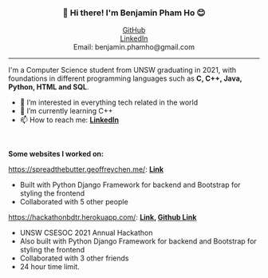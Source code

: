 
<h3 align="center">👋 Hi there! I'm Benjamin Pham Ho 😊</h3>
<p align="center">
  <a href="https://github.com/bphamho">GitHub</a>
  <br>
  <a href="https://www.linkedin.com/in/benjamin-pham-ho">LinkedIn</a>
  <br>
  <a>Email: benjamin.phamho@gmail.com </a>
</p>

---
I'm a Computer Science student from UNSW graduating in 2021, with foundations in different programming languages such as **C, C++, Java, Python, HTML and SQL**.

- 👀 I’m interested in everything tech related in the world
- 🌱 I’m currently learning C++
- 📫 How to reach me:
**[LinkedIn](https://www.linkedin.com/in/benjamin-pham-ho)**
<br>

**Some websites I worked on:**

https://spreadthebutter.geoffreychen.me/: **[Link](https://spreadthebutter.geoffreychen.me/)**
- Built with Python Django Framework for backend and Bootstrap for styling the frontend
- Collaborated with 5 other people

https://hackathonbdtr.herokuapp.com/: **[Link](https://hackathonbdtr.herokuapp.com/), [Github Link](https://github.com/bphamho/hackathon-bdtr/)**
- UNSW CSESOC 2021 Annual Hackathon
- Also built with Python Django Framework for backend and Bootstrap for styling the frontend
- Collaborated with 3 other friends
- 24 hour time limit.

<!---
bphamho/bphamho is a ✨ special ✨ repository because its `README.md` (this file) appears on your GitHub profile.
You can click the Preview link to take a look at your changes.
- 💞️ I’m looking to collaborate on ...
--->
